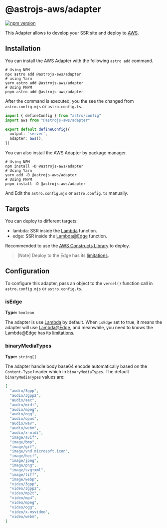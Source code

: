 # @astrojs-aws/adapter

[![npm version](https://badge.fury.io/js/@astrojs-aws%2Fadapter.svg)](https://badge.fury.io/js/@astrojs-aws%2Fadapter)

This Adapter allows to develop your SSR site and deploy to [AWS](https://aws.amazon.com/).

## Installation

You can install the AWS Adapter with the following `astro add` command.

```shell
# Using NPM
npx astro add @astrojs-aws/adapter
# using Yarn
yarn astro add @astrojs-aws/adapter
# Using PNPM
pnpm astro add @astrojs-aws/adapter
```

After the command is executed, you the see the changed from `astro.config.mjs` or `astro.config.ts`.

```typescript
import { defineConfig } from "astro/config"
import aws from "@astrojs-aws/adapter"

export default defineConfig({
  output: 'server',
  adapter: aws(),
})
```

You can also install the AWS Adapter by package manager.

```shell
# Using NPM
npm install -D @astrojs-aws/adapter
# Using Yarn
yarn add -D @astrojs-aws/adapter
# Using PNPM
pnpm install -D @astrojs-aws/adapter
```

And Edit the `astro.config.mjs` or `astro.config.ts` manually.

## Targets

You can deploy to different targets:

- lambda: SSR inside the [Lambda](https://aws.amazon.com/lambda/) function.
- edge: SSR inside the [Lambda@Edge](https://aws.amazon.com/lambda/edge/) function.

Recommended to use the [AWS Constructs Library](https://github.com/helbing/astrojs-aws/tree/main/packages/constructs) to deploy.

> [Note] Deploy to the Edge has its [limitations](https://docs.aws.amazon.com/AmazonCloudFront/latest/DeveloperGuide/edge-functions-restrictions.html).

## Configuration

To configure this adapter, pass an object to the `vercel()` function call in `astro.config.mjs` or `astro.config.ts`.

### isEdge

**Type:** `boolean`

The adapter is use [Lambda](https://aws.amazon.com/lambda/) by default. When `isEdge` set to true, it means the adapter will use [Lambda@Edge](https://aws.amazon.com/lambda/edge/), and meanwhile, you need to knows the Lambda@Edge has its [limitations](https://docs.aws.amazon.com/AmazonCloudFront/latest/DeveloperGuide/edge-functions-restrictions.html).

### binaryMediaTypes

**Type:** `string[]`

The adapter handle body base64 encode automatically based on the `Content-Type` header which in `binaryMediaTypes`. The default `binaryMediaTypes` values are:

```json
[
  "audio/3gpp",
  "audio/3gpp2",
  "audio/aac",
  "audio/midi",
  "audio/mpeg",
  "audio/ogg",
  "audio/opus",
  "audio/wav",
  "audio/webm",
  "audio/x-midi",
  "image/avif",
  "image/bmp",
  "image/gif",
  "image/vnd.microsoft.icon",
  "image/heif",
  "image/jpeg",
  "image/png",
  "image/svg+xml",
  "image/tiff",
  "image/webp",
  "video/3gpp",
  "video/3gpp2",
  "video/mp2t",
  "video/mp4",
  "video/mpeg",
  "video/ogg",
  "video/x-msvideo",
  "video/webm",
]
```
